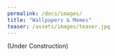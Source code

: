 ```yaml
---
permalink: /docs/images/
title: "Wallpapers & Memes"
teaser: /assets/images/teaser.jpg
---
```


(Under Construction)

